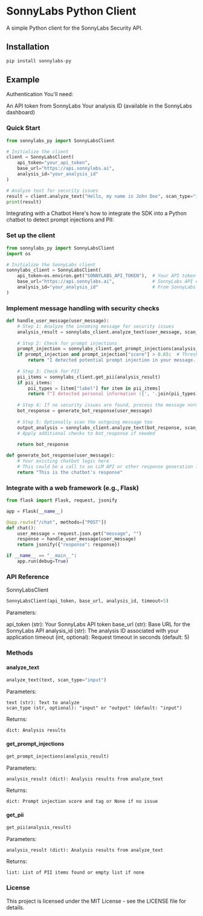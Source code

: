 # SonnyLabs Python Client

A simple Python client for the SonnyLabs Security API.

## Installation

```bash
pip install sonnylabs-py
```

## Example

Authentication
You'll need:

An API token from SonnyLabs
Your analysis ID (available in the SonnyLabs dashboard)

### Quick Start
```python
from sonnylabs_py import SonnyLabsClient

# Initialize the client
client = SonnyLabsClient(
    api_token="your_api_token",
    base_url="https://api.sonnylabs.ai",
    analysis_id="your_analysis_id"
)

# Analyze text for security issues
result = client.analyze_text("Hello, my name is John Doe", scan_type="input")
print(result)
```

Integrating with a Chatbot
Here's how to integrate the SDK into a Python chatbot to detect prompt injections and PII:

### Set up the client
```python 
from sonnylabs_py import SonnyLabsClient
import os

# Initialize the SonnyLabs client
sonnylabs_client = SonnyLabsClient(
    api_token=os.environ.get("SONNYLABS_API_TOKEN"),  # Your API token
    base_url="https://api.sonnylabs.ai",              # SonnyLabs API endpoint
    analysis_id="your_analysis_id"                    # From SonnyLabs dashboard
)
```

### Implement message handling with security checks

```python 
def handle_user_message(user_message):
    # Step 1: Analyze the incoming message for security issues
    analysis_result = sonnylabs_client.analyze_text(user_message, scan_type="input")
    
    # Step 2: Check for prompt injections
    prompt_injection = sonnylabs_client.get_prompt_injections(analysis_result)
    if prompt_injection and prompt_injection["score"] > 0.65:  # Threshold can be adjusted, recommended of over 0.65
        return "I detected potential prompt injection in your message. Please try again."
    
    # Step 3: Check for PII
    pii_items = sonnylabs_client.get_pii(analysis_result)
    if pii_items:
        pii_types = [item["label"] for item in pii_items]
        return f"I detected personal information ({', '.join(pii_types)}) in your message. Please don't share sensitive data."
    
    # Step 4: If no security issues are found, process the message normally
    bot_response = generate_bot_response(user_message)
    
    # Step 5: Optionally scan the outgoing message too
    output_analysis = sonnylabs_client.analyze_text(bot_response, scan_type="output")
    # Apply additional checks to bot_response if needed
    
    return bot_response

def generate_bot_response(user_message):
    # Your existing chatbot logic here
    # This could be a call to an LLM API or other response generation logic
    return "This is the chatbot's response"
```

### Integrate with a web framework (e.g., Flask)

```python 
from flask import Flask, request, jsonify

app = Flask(__name__)

@app.route("/chat", methods=["POST"])
def chat():
    user_message = request.json.get("message", "")
    response = handle_user_message(user_message)
    return jsonify({"response": response})

if __name__ == "__main__":
    app.run(debug=True)
```

### API Reference
SonnyLabsClient

```python
SonnyLabsClient(api_token, base_url, analysis_id, timeout=5)
```

Parameters:

api_token (str): Your SonnyLabs API token
base_url (str): Base URL for the SonnyLabs API
analysis_id (str): The analysis ID associated with your application
timeout (int, optional): Request timeout in seconds (default: 5)

### Methods
#### analyze_text

```python
analyze_text(text, scan_type="input")
```

Parameters:

    text (str): Text to analyze
    scan_type (str, optional): "input" or "output" (default: "input")

Returns:

    dict: Analysis results

#### get_prompt_injections

```python
get_prompt_injections(analysis_result)
```

Parameters:

    analysis_result (dict): Analysis results from analyze_text

Returns:

    dict: Prompt injection score and tag or None if no issue

#### get_pii

```python
get_pii(analysis_result)
```

Parameters:

    analysis_result (dict): Analysis results from analyze_text

Returns:

    list: List of PII items found or empty list if none

### License
This project is licensed under the MIT License - see the LICENSE file for details.